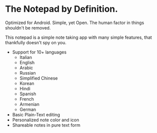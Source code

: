 # The Notepad by Definition.
Optimized for Android. Simple, yet Open.
The human factor in things shouldn't be removed.

This notepad is a simple note taking app with many simple features, that thankfully doesn't spy on you.

- Support for 10+ languages
  - Italian
  - English
  - Arabic
  - Russian
  - Simplified Chinese
  - Korean
  - Hindi
  - Spanish
  - French
  - Armenian
  - German
- Basic Plain-Text editing
- Personalized note color and icon
- Shareable notes in pure text form
